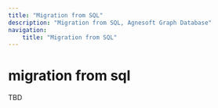```yaml
---
title: "Migration from SQL"
description: "Migration from SQL, Agnesoft Graph Database"
navigation:
    title: "Migration from SQL"
---
```


# migration from sql

TBD
